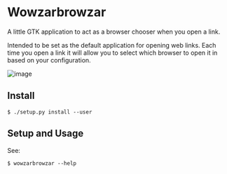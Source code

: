 # Wowzarbrowzar #

A little GTK application to act as a browser chooser when you open a link.

Intended to be set as the default application for opening web links. Each time you open a link it will allow you to select which browser to open it in based on your configuration.

![image](https://github.com/user-attachments/assets/e4dc697f-079f-49e2-ba9d-f4c3e7afbb54)


## Install ##

```
$ ./setup.py install --user
```


## Setup and Usage ##

See:
```
$ wowzarbrowzar --help
```
